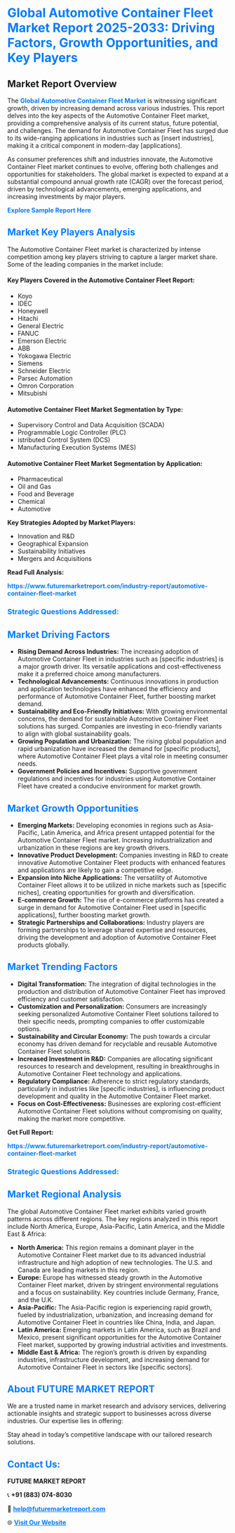 <h1 style="color: #007BFF;">Global Automotive Container Fleet Market Report 2025-2033: Driving Factors, Growth Opportunities, and Key Players</h1>

<section id="overview">
<h2>Market Report Overview</h2>
<p>The <a href="https://www.futuremarketreport.com/industry-report/automotive-container-fleet-market" style="color: #007BFF; text-decoration: none;"><strong>Global Automotive Container Fleet Market</strong></a> is witnessing significant growth, driven by increasing demand across various industries. This report delves into the key aspects of the Automotive Container Fleet market, providing a comprehensive analysis of its current status, future potential, and challenges. The demand for Automotive Container Fleet has surged due to its wide-ranging applications in industries such as [insert industries], making it a critical component in modern-day [applications].</p>
<p>As consumer preferences shift and industries innovate, the Automotive Container Fleet market continues to evolve, offering both challenges and opportunities for stakeholders. The global market is expected to expand at a substantial compound annual growth rate (CAGR) over the forecast period, driven by technological advancements, emerging applications, and increasing investments by major players.</p>
</section>

<section id="overview">
<p><a href="https://www.futuremarketreport.com/request-sample/reportId=35862" style="color: #007BFF; text-decoration: none;"><strong>Explore Sample Report Here</strong></a></p>
</section>

<section id="key-players">
<h2 style="color: #007BFF;">Market Key Players Analysis</h2>
<p>The Automotive Container Fleet market is characterized by intense competition among key players striving to capture a larger market share. Some of the leading companies in the market include:</p>
<h4>Key Players Covered in the Automotive Container Fleet Report:</h4>
<ul><li>Koyo</li><li>IDEC</li><li>Honeywell</li><li>Hitachi</li><li>General Electric</li><li>FANUC</li><li>Emerson Electric</li><li>ABB</li><li>Yokogawa Electric</li><li>Siemens</li><li>Schneider Electric</li><li>Parsec Automation</li><li>Omron Corporation</li><li>Mitsubishi</li></ul>
<h4>Automotive Container Fleet Market Segmentation by Type:</h4>
<ul><li>Supervisory Control and Data Acquisition (SCADA)</li><li>Programmable Logic Controller (PLC)</li><li>istributed Control System (DCS)</li><li>Manufacturing Execution Systems (MES)</li></ul>

<h4>Automotive Container Fleet Market Segmentation by Application:</h4>
<ul><li>Pharmaceutical</li><li>Oil and Gas</li><li>Food and Beverage</li><li>Chemical</li><li>Automotive</li></ul>
<p><strong>Key Strategies Adopted by Market Players:</strong></p>
<ul>
<li>Innovation and R&D</li>
<li>Geographical Expansion</li>
<li>Sustainability Initiatives</li>
<li>Mergers and Acquisitions</li>
</ul>
</section>

<section>
<p><strong>Read Full Analysis: </strong></p><a href="https://www.futuremarketreport.com/industry-report/automotive-container-fleet-market" style="color: #007BFF; text-decoration: none;"><strong>https://www.futuremarketreport.com/industry-report/automotive-container-fleet-market</strong></a>
<h3 style="color: #007BFF;">Strategic Questions Addressed:</h3>
</section>

<section id="driving-factors">
<h2 style="color: #007BFF;">Market Driving Factors</h2>
<ul>
<li><strong>Rising Demand Across Industries:</strong> The increasing adoption of Automotive Container Fleet in industries such as [specific industries] is a major growth driver. Its versatile applications and cost-effectiveness make it a preferred choice among manufacturers.</li>
<li><strong>Technological Advancements:</strong> Continuous innovations in production and application technologies have enhanced the efficiency and performance of Automotive Container Fleet, further boosting market demand.</li>
<li><strong>Sustainability and Eco-Friendly Initiatives:</strong> With growing environmental concerns, the demand for sustainable Automotive Container Fleet solutions has surged. Companies are investing in eco-friendly variants to align with global sustainability goals.</li>
<li><strong>Growing Population and Urbanization:</strong> The rising global population and rapid urbanization have increased the demand for [specific products], where Automotive Container Fleet plays a vital role in meeting consumer needs.</li>
<li><strong>Government Policies and Incentives:</strong> Supportive government regulations and incentives for industries using Automotive Container Fleet have created a conducive environment for market growth.</li>
</ul>
</section>

<section id="growth-opportunities">
<h2 style="color: #007BFF;">Market Growth Opportunities</h2>
<ul>
<li><strong>Emerging Markets:</strong> Developing economies in regions such as Asia-Pacific, Latin America, and Africa present untapped potential for the Automotive Container Fleet market. Increasing industrialization and urbanization in these regions are key growth drivers.</li>
<li><strong>Innovative Product Development:</strong> Companies investing in R&D to create innovative Automotive Container Fleet products with enhanced features and applications are likely to gain a competitive edge.</li>
<li><strong>Expansion into Niche Applications:</strong> The versatility of Automotive Container Fleet allows it to be utilized in niche markets such as [specific niches], creating opportunities for growth and diversification.</li>
<li><strong>E-commerce Growth:</strong> The rise of e-commerce platforms has created a surge in demand for Automotive Container Fleet used in [specific applications], further boosting market growth.</li>
<li><strong>Strategic Partnerships and Collaborations:</strong> Industry players are forming partnerships to leverage shared expertise and resources, driving the development and adoption of Automotive Container Fleet products globally.</li>
</ul>
</section>

<section id="trending-factors">
<h2 style="color: #007BFF;">Market Trending Factors</h2>
<ul>
<li><strong>Digital Transformation:</strong> The integration of digital technologies in the production and distribution of Automotive Container Fleet has improved efficiency and customer satisfaction.</li>
<li><strong>Customization and Personalization:</strong> Consumers are increasingly seeking personalized Automotive Container Fleet solutions tailored to their specific needs, prompting companies to offer customizable options.</li>
<li><strong>Sustainability and Circular Economy:</strong> The push towards a circular economy has driven demand for recyclable and reusable Automotive Container Fleet solutions.</li>
<li><strong>Increased Investment in R&D:</strong> Companies are allocating significant resources to research and development, resulting in breakthroughs in Automotive Container Fleet technology and applications.</li>
<li><strong>Regulatory Compliance:</strong> Adherence to strict regulatory standards, particularly in industries like [specific industries], is influencing product development and quality in the Automotive Container Fleet market.</li>
<li><strong>Focus on Cost-Effectiveness:</strong> Businesses are exploring cost-efficient Automotive Container Fleet solutions without compromising on quality, making the market more competitive.</li>
</ul>
</section>

<section>
<p><strong>Get Full Report: </strong></p><a href="https://www.futuremarketreport.com/industry-report/automotive-container-fleet-market" style="color: #007BFF; text-decoration: none;"><strong>https://www.futuremarketreport.com/industry-report/automotive-container-fleet-market</strong></a>
<h3 style="color: #007BFF;">Strategic Questions Addressed:</h3>
</section>


<section id="regional-analysis">
<h2 style="color: #007BFF;">Market Regional Analysis</h2>
<p>The global Automotive Container Fleet market exhibits varied growth patterns across different regions. The key regions analyzed in this report include North America, Europe, Asia-Pacific, Latin America, and the Middle East & Africa:</p>
<ul>
<li><strong>North America:</strong> This region remains a dominant player in the Automotive Container Fleet market due to its advanced industrial infrastructure and high adoption of new technologies. The U.S. and Canada are leading markets in this region.</li>
<li><strong>Europe:</strong> Europe has witnessed steady growth in the Automotive Container Fleet market, driven by stringent environmental regulations and a focus on sustainability. Key countries include Germany, France, and the U.K.</li>
<li><strong>Asia-Pacific:</strong> The Asia-Pacific region is experiencing rapid growth, fueled by industrialization, urbanization, and increasing demand for Automotive Container Fleet in countries like China, India, and Japan.</li>
<li><strong>Latin America:</strong> Emerging markets in Latin America, such as Brazil and Mexico, present significant opportunities for the Automotive Container Fleet market, supported by growing industrial activities and investments.</li>
<li><strong>Middle East & Africa:</strong> The region’s growth is driven by expanding industries, infrastructure development, and increasing demand for Automotive Container Fleet in sectors like [specific sectors].</li>
</ul>
</section>

<footer>
<h2 style="color: #007BFF;">About FUTURE MARKET REPORT</h2>
<p>We are a trusted name in market research and advisory services, delivering actionable insights and strategic support to businesses across diverse industries. Our expertise lies in offering:</p>

<p>Stay ahead in today’s competitive landscape with our tailored research solutions.</p>

<h2 style="color: #007BFF;">Contact Us:</h2>
<p><strong>FUTURE MARKET REPORT</strong></p>
<p>📞 <strong>+91 (883) 074-8030</strong></p>
<p>📧 <strong><a href="mailto:help@futuremarketreport.com" style="color: #007BFF;">help@futuremarketreport.com</a></strong></p>
<p>🌐 <strong><a href="https://www.futuremarketreport.com/" style="color: #007BFF;">Visit Our Website</a></strong></p>
</footer>